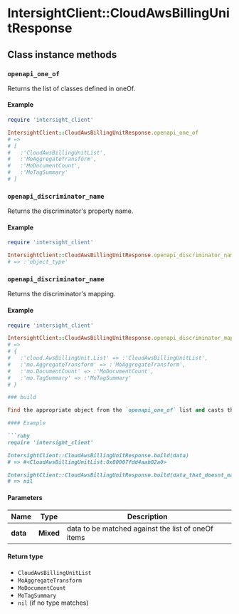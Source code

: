 # IntersightClient::CloudAwsBillingUnitResponse

## Class instance methods

### `openapi_one_of`

Returns the list of classes defined in oneOf.

#### Example

```ruby
require 'intersight_client'

IntersightClient::CloudAwsBillingUnitResponse.openapi_one_of
# =>
# [
#   :'CloudAwsBillingUnitList',
#   :'MoAggregateTransform',
#   :'MoDocumentCount',
#   :'MoTagSummary'
# ]
```

### `openapi_discriminator_name`

Returns the discriminator's property name.

#### Example

```ruby
require 'intersight_client'

IntersightClient::CloudAwsBillingUnitResponse.openapi_discriminator_name
# => :'object_type'
```

### `openapi_discriminator_name`

Returns the discriminator's mapping.

#### Example

```ruby
require 'intersight_client'

IntersightClient::CloudAwsBillingUnitResponse.openapi_discriminator_mapping
# =>
# {
#   :'cloud.AwsBillingUnit.List' => :'CloudAwsBillingUnitList',
#   :'mo.AggregateTransform' => :'MoAggregateTransform',
#   :'mo.DocumentCount' => :'MoDocumentCount',
#   :'mo.TagSummary' => :'MoTagSummary'
# }

### build

Find the appropriate object from the `openapi_one_of` list and casts the data into it.

#### Example

```ruby
require 'intersight_client'

IntersightClient::CloudAwsBillingUnitResponse.build(data)
# => #<CloudAwsBillingUnitList:0x00007fdd4aab02a0>

IntersightClient::CloudAwsBillingUnitResponse.build(data_that_doesnt_match)
# => nil
```

#### Parameters

| Name | Type | Description |
| ---- | ---- | ----------- |
| **data** | **Mixed** | data to be matched against the list of oneOf items |

#### Return type

- `CloudAwsBillingUnitList`
- `MoAggregateTransform`
- `MoDocumentCount`
- `MoTagSummary`
- `nil` (if no type matches)

